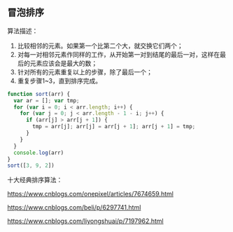 ## 冒泡排序

算法描述：

1. 比较相邻的元素。如果第一个比第二个大，就交换它们两个；
2. 对每一对相邻元素作同样的工作，从开始第一对到结尾的最后一对，这样在最后的元素应该会是最大的数；
3. 针对所有的元素重复以上的步骤，除了最后一个；
4. 重复步骤1~3，直到排序完成。

```javascript
function sort(arr) {
  var ar = []; var tmp;
  for (var i = 0; i < arr.length; i++) {
    for (var j = 0; j < arr.length - 1 - i; j++) {
      if (arr[j] > arr[j + 1]) {
        tmp = arr[j]; arr[j] = arr[j + 1]; arr[j + 1] = tmp;
      }
    }
  }
  console.log(arr)
}
sort([3, 9, 2])
```







十大经典排序算法：

https://www.cnblogs.com/onepixel/articles/7674659.html

https://www.cnblogs.com/beli/p/6297741.html

https://www.cnblogs.com/liyongshuai/p/7197962.html